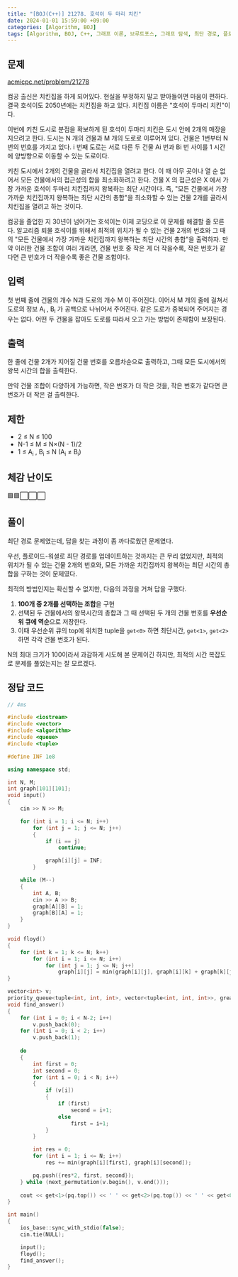 ```yaml
---
title: "[BOJ(C++)] 21278. 호석이 두 마리 치킨"
date: 2024-01-01 15:59:00 +09:00
categories: [Algorithm, BOJ]
tags: [Algorithm, BOJ, C++, 그래프 이론, 브루트포스, 그래프 탐색, 최단 경로, 플로이드-워셜, Gold 5]
---
```

## **문제**
[acmicpc.net/problem/21278](https://www.acmicpc.net/problem/21278)
<br>

컴공 출신은 치킨집을 하게 되어있다. 현실을 부정하지 말고 받아들이면 마음이 편하다. 결국 호석이도 2050년에는 치킨집을 하고 있다. 치킨집 이름은 "호석이 두마리 치킨"이다.

이번에 키친 도시로 분점을 확보하게 된 호석이 두마리 치킨은 도시 안에 2개의 매장을 지으려고 한다. 도시는 N 개의 건물과 M 개의 도로로 이루어져 있다. 건물은 1번부터 N번의 번호를 가지고 있다. i 번째 도로는 서로 다른 두 건물 Ai 번과 Bi 번 사이를 1 시간에 양방향으로 이동할 수 있는 도로이다.

키친 도시에서 2개의 건물을 골라서 치킨집을 열려고 한다. 이 때 아무 곳이나 열 순 없어서 모든 건물에서의 접근성의 합을 최소화하려고 한다. 건물 X 의 접근성은 X 에서 가장 가까운 호석이 두마리 치킨집까지 왕복하는 최단 시간이다. 즉, "모든 건물에서 가장 가까운 치킨집까지 왕복하는 최단 시간의 총합"을 최소화할 수 있는 건물 2개를 골라서 치킨집을 열려고 하는 것이다.

컴공을 졸업한 지 30년이 넘어가는 호석이는 이제 코딩으로 이 문제를 해결할 줄 모른다. 알고리즘 퇴물 호석이를 위해서 최적의 위치가 될 수 있는 건물 2개의 번호와 그 때의 "모든 건물에서 가장 가까운 치킨집까지 왕복하는 최단 시간의 총합"을 출력하자. 만약 이러한 건물 조합이 여러 개라면, 건물 번호 중 작은 게 더 작을수록, 작은 번호가 같다면 큰 번호가 더 작을수록 좋은 건물 조합이다.
<br>

## **입력**
첫 번째 줄에 건물의 개수 N과 도로의 개수 M 이 주어진다. 이어서 M 개의 줄에 걸쳐서 도로의 정보 A<sub>i</sub> , B<sub>i</sub> 가 공백으로 나뉘어서 주어진다. 같은 도로가 중복되어 주어지는 경우는 없다. 어떤 두 건물을 잡아도 도로를 따라서 오고 가는 방법이 존재함이 보장된다.
<br>

## **출력**
한 줄에 건물 2개가 지어질 건물 번호를 오름차순으로 출력하고, 그때 모든 도시에서의 왕복 시간의 합을 출력한다.

만약 건물 조합이 다양하게 가능하면, 작은 번호가 더 작은 것을, 작은 번호가 같다면 큰 번호가 더 작은 걸 출력한다.
<br>

## **제한**
- 2 ≤ N ≤ 100
- N-1 ≤ M ≤ N×(N - 1)/2
- 1 ≤ A<sub>i</sub> , B<sub>i</sub>​ ≤ N (A<sub>i</sub>  ≠ B<sub>i</sub>)

## **체감 난이도**
🟩🟩⬜⬜⬜
<br>

## **풀이**
최단 경로 문제였는데, 답을 찾는 과정이 좀 까다로웠던 문제였다.

우선, 플로이드-워셜로 최단 경로를 업데이트하는 것까지는 큰 무리 없었지만, 최적의 위치가 될 수 있는 건물 2개의 번호와, 모든 가까운 치킨집까지 왕복하는 최단 시간의 총합을 구하는 것이 문제였다.

최적의 방법인지는 확신할 수 없지만, 다음의 과정을 거쳐 답을 구했다.
1. **100개 중 2개를 선택하는 조합**을 구현
2. 선택된 두 건물에서의 왕복시간의 총합과 그 때 선택된 두 개의 건물 번호를 **우선순위 큐에 역순**으로 저장한다.
3. 이때 우선순위 큐의 top에 위치한 tuple을 `get<0>` 하면 최단시간, `get<1>`, `get<2>` 하면 각각 건물 번호가 된다.

N의 최대 크기가 100이라서 과감하게 시도해 본 문제이긴 하지만, 최적의 시간 복잡도로 문제를 풀었는지는 잘 모르겠다.
<br>

## **정답 코드**
```c++
// 4ms

#include <iostream>
#include <vector>
#include <algorithm>
#include <queue>
#include <tuple>

#define INF 1e8

using namespace std;

int N, M;
int graph[101][101];
void input()
{
    cin >> N >> M;

    for (int i = 1; i <= N; i++)
        for (int j = 1; j <= N; j++)
        {
            if (i == j)
                continue;

            graph[i][j] = INF;
        }

    while (M--)
    {
        int A, B;
        cin >> A >> B;
        graph[A][B] = 1;
        graph[B][A] = 1;
    }
}

void floyd()
{
    for (int k = 1; k <= N; k++)
        for (int i = 1; i <= N; i++)
            for (int j = 1; j <= N; j++)
                graph[i][j] = min(graph[i][j], graph[i][k] + graph[k][j]);
}

vector<int> v;
priority_queue<tuple<int, int, int>, vector<tuple<int, int, int>>, greater<>> pq;
void find_answer()
{
    for (int i = 0; i < N-2; i++)
        v.push_back(0);
    for (int i = 0; i < 2; i++)
        v.push_back(1);
    
    do
    {
        int first = 0;
        int second = 0;
        for (int i = 0; i < N; i++)
        {
            if (v[i])
            {
                if (first)
                    second = i+1;
                else
                    first = i+1;
            }
        }

        int res = 0;
        for (int i = 1; i <= N; i++)
            res += min(graph[i][first], graph[i][second]);

        pq.push({res*2, first, second});
    } while (next_permutation(v.begin(), v.end()));
    
    cout << get<1>(pq.top()) << ' ' << get<2>(pq.top()) << ' ' << get<0>(pq.top());
}

int main()
{
    ios_base::sync_with_stdio(false);
    cin.tie(NULL);

    input();
    floyd();
    find_answer();
}
```